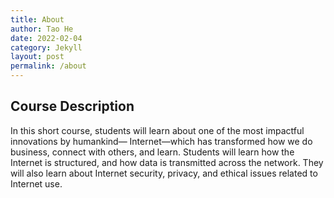```yaml
---
title: About
author: Tao He
date: 2022-02-04
category: Jekyll
layout: post
permalink: /about
---
```


## Course Description

In this short course, students will learn about one of the most impactful innovations by humankind— Internet—which has transformed how we do business, connect with others, and learn. Students will learn how the Internet is structured, and how data is transmitted across the network. They will also learn about Internet security, privacy, and ethical issues related to Internet use.